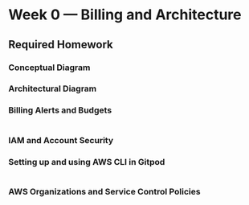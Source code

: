 # Week 0 — Billing and Architecture

## Required Homework

### Conceptual Diagram

### Architectural Diagram

### Billing Alerts and Budgets

```

```

### IAM and Account Security

### Setting up and using AWS CLI in Gitpod

```

```

### AWS Organizations and Service Control Policies

```

```

